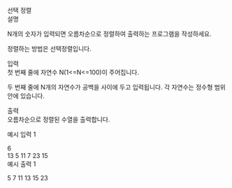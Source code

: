 선택 정렬<br>
설명<br>

N개의 숫자가 입력되면 오름차순으로 정렬하여 출력하는 프로그램을 작성하세요.<br>

정렬하는 방법은 선택정렬입니다.<br>


입력<br>
첫 번째 줄에 자연수 N(1<=N<=100)이 주어집니다.<br>

두 번째 줄에 N개의 자연수가 공백을 사이에 두고 입력됩니다. 각 자연수는 정수형 범위 안에 있습니다.<br>


출력<br>
오름차순으로 정렬된 수열을 출력합니다.<br>


예시 입력 1 <br>

6<br>
13 5 11 7 23 15<br>
예시 출력 1<br>

5 7 11 13 15 23<br>